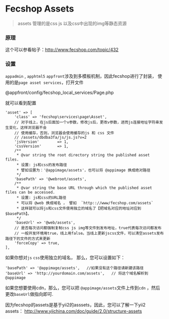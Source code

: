 Fecshop Assets
=============

> assets 管理的是css  js  以及css中出现的img等静态资源

### 原理

这个可以参看帖子：http://www.fecshop.com/topic/432

### 设置

`appadmin` , `apphtml5`  `appfront`涉及到多模板机制，因此fecshop进行了封装，
使用的是`page asset services`，打开文件

@appfront/config/fecshop_local_services/Page.php

就可以看到配置

```
'asset' => [
    'class' => 'fecshop\services\page\Asset',
    // 对于线上，在js后面加一个v参数，修改js后，更改v参数，进而js连接地址字符串发生变化，这样浏览器不会
    // 使用缓存，否则，浏览器会使用缓存的js 和 css 文件
    // /assets/dbdba3fa/js/js.js?v=2
    'jsVersion'        => 1,
    'cssVersion'       => 1,
    /**
     * @var string the root directory string the published asset files.
     * 设置: js和css的发布路径
     * 譬如设置为：'@appimage/assets'，也可以将 @appimage 换成绝对路径
     */
    'basePath' => '@webroot/assets',
    /**
     * @var string the base URL through which the published asset files can be accessed.
     * 设置: js和css的URL路径
     * 可以将 @web 换成域名 ， 譬如  `http:://www/fecshop.com/assets`
     * 这样就可以将js和css文件使用独立的域名了【把域名对应的地址对应到$basePath】。
     */
    'baseUrl' => '@web/assets',
    // 是否每次访问都强制复制css js img等文件到发布地址，true代表每次访问都发布
    // 一般开发环境用true，线上用false。当线上更新jscss文件，可以清空assets发布路径下的文件的方式来更新
    'forceCopy' => true,
],
```

如果你想对`js` `css`使用独立的域名，
那么，您可以设置如下： 

```
'basePath' => '@appimage/assets',   //如果没有这个路径请新建该路径
'baseUrl' => 'http://yourdomain.com/assets',   // 将这个域名解析到@appimage
```

如果您想要使用cdn，那么，您可以把 `@appimage/assets`文件上传到`cdn`
，然后更改`baseUrl`做指向即可.

       
       
因为fecshop的assets是基于yii2的asssets，因此，您可以了解一下yii2 assets：
http://www.yiichina.com/doc/guide/2.0/structure-assets
